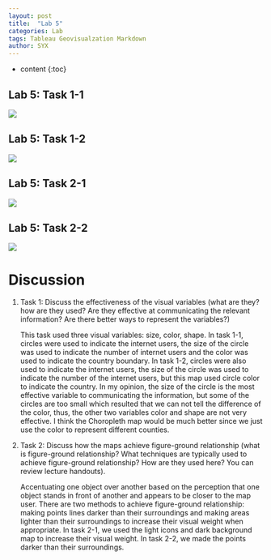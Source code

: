 ```yaml
---
layout: post
title:  "Lab 5"
categories: Lab
tags: Tableau Geovisualzation Markdown
author: SYX
---
```


* content
{:toc}

## Lab 5: Task 1-1

<div class='tableauPlaceholder' id='viz1550953973483' style='position: relative'><noscript><a href='#'><img alt=' ' src='https:&#47;&#47;public.tableau.com&#47;static&#47;images&#47;La&#47;Lab5_105&#47;Task1-1&#47;1_rss.png' style='border: none' /></a></noscript><object class='tableauViz'  style='display:none;'><param name='host_url' value='https%3A%2F%2Fpublic.tableau.com%2F' /> <param name='embed_code_version' value='3' /> <param name='site_root' value='' /><param name='name' value='Lab5_105&#47;Task1-1' /><param name='tabs' value='no' /><param name='toolbar' value='yes' /><param name='static_image' value='https:&#47;&#47;public.tableau.com&#47;static&#47;images&#47;La&#47;Lab5_105&#47;Task1-1&#47;1.png' /> <param name='animate_transition' value='yes' /><param name='display_static_image' value='yes' /><param name='display_spinner' value='yes' /><param name='display_overlay' value='yes' /><param name='display_count' value='yes' /><param name='filter' value='allowFullScreen=true' /></object>
</div>                
<script type='text/javascript'>                    var divElement = document.getElementById('viz1550953973483');                    var vizElement = divElement.getElementsByTagName('object')[0];                    vizElement.style.width='100%';vizElement.style.height=(divElement.offsetWidth*0.75)+'px';                    var scriptElement = document.createElement('script');                    scriptElement.src = 'https://public.tableau.com/javascripts/api/viz_v1.js';                    vizElement.parentNode.insertBefore(scriptElement, vizElement);                
</script>








## Lab 5: Task 1-2
<div class='tableauPlaceholder' id='viz1550954307462' style='position: relative'><noscript><a href='#'><img alt=' ' src='https:&#47;&#47;public.tableau.com&#47;static&#47;images&#47;La&#47;Lab5_105&#47;Task1-2&#47;1_rss.png' style='border: none' /></a></noscript><object class='tableauViz'  style='display:none;'><param name='host_url' value='https%3A%2F%2Fpublic.tableau.com%2F' /> <param name='embed_code_version' value='3' /> <param name='site_root' value='' /><param name='name' value='Lab5_105&#47;Task1-2' /><param name='tabs' value='no' /><param name='toolbar' value='yes' /><param name='static_image' value='https:&#47;&#47;public.tableau.com&#47;static&#47;images&#47;La&#47;Lab5_105&#47;Task1-2&#47;1.png' /> <param name='animate_transition' value='yes' /><param name='display_static_image' value='yes' /><param name='display_spinner' value='yes' /><param name='display_overlay' value='yes' /><param name='display_count' value='yes' /></object>
</div>                
<script type='text/javascript'>                    var divElement = document.getElementById('viz1550954307462');                    var vizElement = divElement.getElementsByTagName('object')[0];                    vizElement.style.width='100%';vizElement.style.height=(divElement.offsetWidth*0.75)+'px';                    var scriptElement = document.createElement('script');                    scriptElement.src = 'https://public.tableau.com/javascripts/api/viz_v1.js';                    vizElement.parentNode.insertBefore(scriptElement, vizElement);                
</script>


## Lab 5: Task 2-1
<div class='tableauPlaceholder' id='viz1550954427961' style='position: relative'><noscript><a href='#'><img alt=' ' src='https:&#47;&#47;public.tableau.com&#47;static&#47;images&#47;La&#47;Lab5Task2-1&#47;Task2-1&#47;1_rss.png' style='border: none' /></a></noscript><object class='tableauViz'  style='display:none;'><param name='host_url' value='https%3A%2F%2Fpublic.tableau.com%2F' /> <param name='embed_code_version' value='3' /> <param name='site_root' value='' /><param name='name' value='Lab5Task2-1&#47;Task2-1' /><param name='tabs' value='no' /><param name='toolbar' value='yes' /><param name='static_image' value='https:&#47;&#47;public.tableau.com&#47;static&#47;images&#47;La&#47;Lab5Task2-1&#47;Task2-1&#47;1.png' /> <param name='animate_transition' value='yes' /><param name='display_static_image' value='yes' /><param name='display_spinner' value='yes' /><param name='display_overlay' value='yes' /><param name='display_count' value='yes' /></object>
</div>                
<script type='text/javascript'>                    var divElement = document.getElementById('viz1550954427961');                    var vizElement = divElement.getElementsByTagName('object')[0];                    vizElement.style.width='100%';vizElement.style.height=(divElement.offsetWidth*0.75)+'px';                    var scriptElement = document.createElement('script');                    scriptElement.src = 'https://public.tableau.com/javascripts/api/viz_v1.js';                    vizElement.parentNode.insertBefore(scriptElement, vizElement);                
</script>

## Lab 5: Task 2-2
<div class='tableauPlaceholder' id='viz1550954384878' style='position: relative'><noscript><a href='#'><img alt=' ' src='https:&#47;&#47;public.tableau.com&#47;static&#47;images&#47;La&#47;Lab5_105&#47;Task2-2&#47;1_rss.png' style='border: none' /></a></noscript><object class='tableauViz'  style='display:none;'><param name='host_url' value='https%3A%2F%2Fpublic.tableau.com%2F' /> <param name='embed_code_version' value='3' /> <param name='site_root' value='' /><param name='name' value='Lab5_105&#47;Task2-2' /><param name='tabs' value='no' /><param name='toolbar' value='yes' /><param name='static_image' value='https:&#47;&#47;public.tableau.com&#47;static&#47;images&#47;La&#47;Lab5_105&#47;Task2-2&#47;1.png' /> <param name='animate_transition' value='yes' /><param name='display_static_image' value='yes' /><param name='display_spinner' value='yes' /><param name='display_overlay' value='yes' /><param name='display_count' value='yes' /></object>
</div>                
<script type='text/javascript'>                    var divElement = document.getElementById('viz1550954384878');                    var vizElement = divElement.getElementsByTagName('object')[0];                    vizElement.style.width='100%';vizElement.style.height=(divElement.offsetWidth*0.75)+'px';                    var scriptElement = document.createElement('script');                    scriptElement.src = 'https://public.tableau.com/javascripts/api/viz_v1.js';                    vizElement.parentNode.insertBefore(scriptElement, vizElement);                
</script>




# Discussion
1. Task 1: Discuss the effectiveness of the visual variables (what are they? how are they used? Are they
effective at communicating the relevant information? Are there better ways to represent the
variables?)

    This task used three visual variables: size, color, shape. In task 1-1, circles were used to indicate the internet users, the size of the circle was used to indicate the number of internet users and the color was used to indicate the country boundary. In task 1-2, circles were also used to indicate the internet users, the size of the circle was used to indicate the number of the internet users, but this map used circle color to indicate the country. In my opinion, the size of the circle is the most effective variable to communicating the information, but some of the circles are too small which resulted that we can not tell the difference of the color, thus, the other two variables color and shape are not very effective. I think the Choropleth map would be much better since we just use the color to represent different counties.


 
2. Task 2: Discuss how the maps achieve figure-ground relationship (what is figure-ground relationship? What techniques are typically used to achieve figure-ground relationship? How are they used here? You can review lecture handouts).

    Accentuating one object over another based on the perception that one object stands in front of another and appears to be closer to the map user. There are two methods to achieve figure-ground relationship: making points lines darker than their surroundings and making areas lighter than their surroundings to increase their visual weight when appropriate. In task 2-1, we used the light icons and dark background map to increase their visual weight. In task 2-2, we made the points darker than their surroundings.    